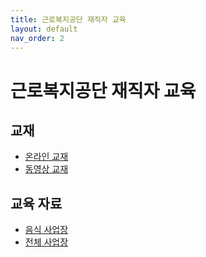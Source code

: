 ```yaml
---
title: 근로복지공단 재직자 교육
layout: default
nav_order: 2
---
```


# 근로복지공단 재직자 교육

## 교재

- [온라인 교재](https://jiieunshin.github.io/bokji)
- [동영상 교재](https://youtu.be/gxqjDnO-6VA)

## 교육 자료 

- [음식 사업장](assets/data_lab_bokji/food.csv)
- [전체 사업장](assets/data_lab_bokji/total.csv)
<!-- - [3일차 데이터](assets/data_lab_bokji/practice_dat.csv) -->

